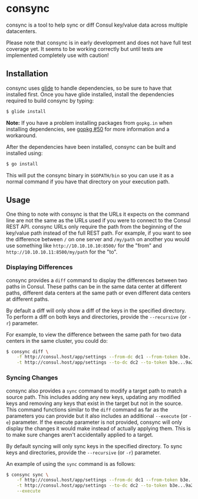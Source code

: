 # consync
consync is a tool to help sync or diff Consul key/value data across multiple datacenters.

Please note that consync is in early development and does not have full test coverage yet.  It
seems to be working correctly but until tests are implemented completely use with caution!


## Installation

consync uses [glide](https://github.com/Masterminds/glide) to handle dependencies, so be sure to
have that installed first.  Once you have glide installed, install the dependencies required to
build consync by typing:

```bash
$ glide install
```

__Note:__ If you have a problem installing packages from `gopkg.in` when installing dependencies,
see [gopkg #50](https://github.com/niemeyer/gopkg/issues/50) for more information and a workaround.

After the dependencies have been installed, consync can be built and installed using:

```bash
$ go install
```

This will put the consync binary in `$GOPATH/bin` so you can use it as a normal command if you have
that directory on your execution path.


## Usage

One thing to note with consync is that the URLs it expects on the command line are not the same as
the URLs used if you were to connect to the Consul REST API.  consync URLs only require the path
from the beginning of the key/value path instead of the full REST path.  For example, if you
want to see the difference between `/` on one server and `/my/path` on another you would use
something like `http://10.10.10.10:8500/` for the "from" and `http://10.10.10.11:8500/my/path` for
the "to".

### Displaying Differences

consync provides a `diff` command to display the differences between two paths in Consul.  These paths
can be in the same data center at different paths, different data centers at the same path or even
different data centers at different paths.

By default a diff will only show a diff of the keys in the specified directory.  To perform a diff
on both keys and directories, provide the `--recursive` (or `-r`) parameter.

For example, to view the difference between the same path for two data centers in the same cluster,
you could do:

```bash
$ consync diff \
    -f http://consul.host/app/settings --from-dc dc1 --from-token b3e...9a2 \
    -t http://consul.host/app/settings --to-dc dc2 --to-token b3e...9a2
```

### Syncing Changes

consync also provides a `sync` command to modify a target path to match a source path.  This includes
adding any new keys, updating any modified keys and removing any keys that exist in the target
but not in the source.  This command functions similar to the `diff` command as far as the parameters
you can provide but it also includes an additional `--execute` (or `-e`) parameter. If the
execute parameter is not provided, consync will only display the changes it would make instead of
actually applying them.  This is to make sure changes aren't accidentally applied to a target.

By default syncing will only sync keys in the specified directory.  To sync keys and directories,
provide the `--recursive` (or `-r`) parameter.

An example of using the `sync` command is as follows:

```bash
$ consync sync \
    -f http://consul.host/app/settings --from-dc dc1 --from-token b3e...9a2 \
    -t http://consul.host/app/settings --to-dc dc2 --to-token b3e...9a2 \
    --execute
```